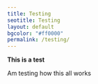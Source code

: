 ```yaml
---
title: Testing
seotitle: Testing
layout: default
bgcolor: "#ff0000"
permalink: /testing/
---
```

**This is a test**

Am testing how this all works